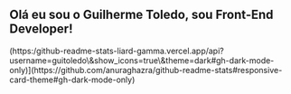 ## Olá eu sou o Guilherme Toledo, sou Front-End Developer!

<div>
(https:/github-readme-stats-liard-gamma.vercel.app/api?username=guitoledo\&show_icons=true\&theme=dark#gh-dark-mode-only)](https://github.com/anuraghazra/github-readme-stats#responsive-card-theme#gh-dark-mode-only)
</div>

